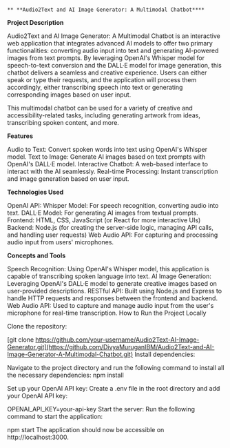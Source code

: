                                                                             ** **Audio2Text and AI Image Generator: A Multimodal Chatbot****


**Project Description**


Audio2Text and AI Image Generator: A Multimodal Chatbot is an interactive web application that integrates advanced AI models to offer two primary functionalities: converting audio input into text and generating AI-powered images from text prompts. By leveraging OpenAI's Whisper model for speech-to-text conversion and the DALL·E model for image generation, this chatbot delivers a seamless and creative experience. Users can either speak or type their requests, and the application will process them accordingly, either transcribing speech into text or generating corresponding images based on user input.

This multimodal chatbot can be used for a variety of creative and accessibility-related tasks, including generating artwork from ideas, transcribing spoken content, and more.

**Features**


Audio to Text: Convert spoken words into text using OpenAI's Whisper model.
Text to Image: Generate AI images based on text prompts with OpenAI's DALL·E model.
Interactive Chatbot: A web-based interface to interact with the AI seamlessly.
Real-time Processing: Instant transcription and image generation based on user input.



**Technologies Used**


OpenAI API:
Whisper Model: For speech recognition, converting audio into text.
DALL·E Model: For generating AI images from textual prompts.
Frontend:
HTML, CSS, JavaScript (or React for more interactive UIs)
Backend:
Node.js (for creating the server-side logic, managing API calls, and handling user requests)
Web Audio API: For capturing and processing audio input from users' microphones.


**Concepts and Tools**


Speech Recognition: Using OpenAI's Whisper model, this application is capable of transcribing spoken language into text.
AI Image Generation: Leveraging OpenAI's DALL·E model to generate creative images based on user-provided descriptions.
RESTful API: Built using Node.js and Express to handle HTTP requests and responses between the frontend and backend.
Web Audio API: Used to capture and manage audio input from the user's microphone for real-time transcription.
How to Run the Project Locally

Clone the repository:

[git clone https://github.com/your-username/Audio2Text-AI-Image-Generator.git](https://github.com/DivyaMuruganIBM/Audio2Text-and-AI-Image-Generator-A-Multimodal-Chatbot.git)
Install dependencies:

Navigate to the project directory and run the following command to install all the necessary dependencies:
npm install

Set up your OpenAI API key:
Create a .env file in the root directory and add your OpenAI API key:

OPENAI_API_KEY=your-api-key
Start the server:
Run the following command to start the application:

npm start
The application should now be accessible on http://localhost:3000. 
